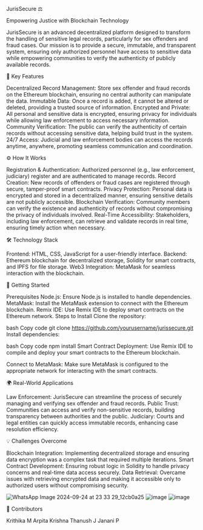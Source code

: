 JurisSecure ⚖️

Empowering Justice with Blockchain Technology

JurisSecure is an advanced decentralized platform designed to transform the handling of sensitive legal records, particularly for sex offenders and fraud cases. Our mission is to provide a secure, immutable, and transparent system, ensuring only authorized personnel have access to sensitive data while empowering communities to verify the authenticity of publicly available records.

🌟 Key Features

Decentralized Record Management: Store sex offender and fraud records on the Ethereum blockchain, ensuring no central authority can manipulate the data.
Immutable Data: Once a record is added, it cannot be altered or deleted, providing a trusted source of information.
Encrypted and Private: All personal and sensitive data is encrypted, ensuring privacy for individuals while allowing law enforcement to access necessary information.
Community Verification: The public can verify the authenticity of certain records without accessing sensitive data, helping build trust in the system.
24/7 Access: Judicial and law enforcement bodies can access the records anytime, anywhere, promoting seamless communication and coordination.

⚙️ How It Works

Registration & Authentication: Authorized personnel (e.g., law enforcement, judiciary) register and are authenticated to manage records.
Record Creation: New records of offenders or fraud cases are registered through secure, tamper-proof smart contracts.
Privacy Protection: Personal data is encrypted and stored in a decentralized manner, ensuring sensitive details are not publicly accessible.
Blockchain Verification: Community members can verify the existence and authenticity of records without compromising the privacy of individuals involved.
Real-Time Accessibility: Stakeholders, including law enforcement, can retrieve and validate records in real time, ensuring timely action when necessary.

🛠️ Technology Stack

Frontend: HTML, CSS, JavaScript for a user-friendly interface.
Backend: Ethereum blockchain for decentralized storage, Solidity for smart contracts, and IPFS for file storage.
Web3 Integration: MetaMask for seamless interaction with the blockchain.

🚀 Getting Started

Prerequisites
Node.js: Ensure Node.js is installed to handle dependencies.
MetaMask: Install the MetaMask extension to connect with the Ethereum blockchain.
Remix IDE: Use Remix IDE to deploy smart contracts on the Ethereum network.
Steps to Install
Clone the repository:

bash
Copy code
git clone https://github.com/yourusername/jurissecure.git
Install dependencies:

bash
Copy code
npm install
Smart Contract Deployment: Use Remix IDE to compile and deploy your smart contracts to the Ethereum blockchain.

Connect to MetaMask: Make sure MetaMask is configured to the appropriate network for interacting with the smart contracts.

🌍 Real-World Applications

Law Enforcement: JurisSecure can streamline the process of securely managing and verifying sex offender and fraud records.
Public Trust: Communities can access and verify non-sensitive records, building transparency between authorities and the public.
Judiciary: Courts and legal entities can quickly access immutable records, enhancing case resolution efficiency.

💡 Challenges Overcome

Blockchain Integration: Implementing decentralized storage and ensuring data encryption was a complex task that required multiple iterations.
Smart Contract Development: Ensuring robust logic in Solidity to handle privacy concerns and real-time data access securely.
Data Retrieval: Overcame issues with retrieving encrypted data and making it accessible only to authorized users without compromising security.

![WhatsApp Image 2024-09-24 at 23 33 29_12cb0a25](https://github.com/user-attachments/assets/ca92c1a1-2456-4992-b83c-e3f9a0a9de86)
![image](https://github.com/user-attachments/assets/e578716e-3e8d-487a-b9d0-187238067861)
![image](https://github.com/user-attachments/assets/301bbb16-541d-4e8f-85bb-37b17c3749b5)


🤝 Contributors

Krithika M 
Arpita Krishna
Thanush J
Janani P

